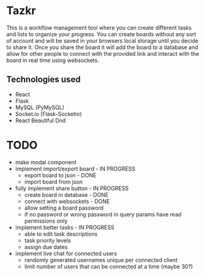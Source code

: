 # Tazkr
This is a workflow management tool where you can create different tasks and lists to organize your progress. You can create boards without any sort of account and will be saved in your browsers local storage until you decide to share it. Once you share the board it will add the board to a database and allow for other people to connect with the provided link and interact with the board in real time using websockets.

## Technologies used
- React
- Flask
- MySQL (PyMySQL)
- Socket.io (Flask-Socketio)
- React Beautiful Dnd

# TODO
- make modal component
- implement import/export board - IN PROGRESS
    - export board to json - DONE
    - import board from json
- fully implement share button - IN PROGRESS
    - create board in database - DONE
    - connect with websockets - DONE
    - allow setting a board password
    - if no password or wrong password in query params have read permissions only
- implement better tasks - IN PROGRESS
    - able to edit task descriptions
    - task priority levels
    - assign due dates
- implement live chat for connected users
    - randomly generated usernames unique per connected client
    - limit number of users that can be connected at a time (maybe 30?)